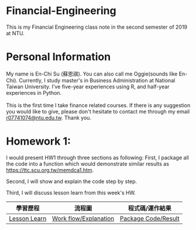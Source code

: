 # Financial-Engineering

This is my Financial Engineering class note in the second semester of 2019 at NTU.

# Personal Information
My name is En-Chi Su (蘇恩祺). You can also call me Oggie(sounds like En-Chi). Currently, I study master's in Business Administration at National Taiwan University. I've five-year experiences using R, and half-year experiences in Python. <br />
<br />
This is the first time I take finance related courses. If there is any suggestion you would like to give, please don't hesitate to contact me through my email r07741074@ntu.edu.tw. Thank you.

# Homework 1:

I would present HW1 through three sections as following:
First, I package all the code into a function which would demonstrate similar results as https://ttc.scu.org.tw/memdca1.htm.

Second, I will show and explain the code step by step.

Third, I will discuss lesson learn from this week's HW.

|學習歷程|流程圖|程式碼/運作結果|
|-------|------|-------------|
|[Lesson Learn](https://github.com/EnChiSu/Financial-Engineering/blob/master/HW1%20Learning%20Lesson.md)|[Work flow/Explanation](https://github.com/EnChiSu/Financial-Engineering/blob/master/HW1_Work%20flow.ipynb)|[Package Code/Result](https://github.com/EnChiSu/Financial-Engineering/blob/master/HW1_Package%20code.ipynb)|
